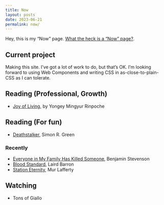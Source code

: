 ```yaml
---
title: Now
layout: posts
date: 2023-06-21
permalink: now/
---
```


Hey, this is my <q>Now</q> page. [What the heck is a “Now” page?](https://nownownow.com/).

## Current project

Making this site. I’ve got a lot of work to do, but that’s OK. I’m looking forward to using Web Components and writing CSS in as-close-to-plain-CSS as I can tolerate.

## Reading (Professional, Growth)

* [Joy of Living](https://www.penguinrandomhouse.com/books/115218/the-joy-of-living-by-yongey-mingyur-rinpoche-and-eric-swanson/), by Yongey Mingyur Rinpoche

## Reading (For fun)

* [Deathstalker](https://en.wikipedia.org/wiki/Deathstalker_(series)), Simon R. Green

### Recently

* [Everyone in My Family Has Killed Someone](https://www.harpercollins.com/products/everyone-in-my-family-has-killed-someone-benjamin-stevenson?variant=40371879936034), Benjamin Stevenson
* [Blood Standard](https://www.penguinrandomhouse.com/books/550396/blood-standard-by-laird-barron/), Laird Barron
* [Station Eternity](https://www.penguinrandomhouse.com/books/609886/station-eternity-by-mur-lafferty/), Mur Lafferty

## Watching

* Tons of Giallo
